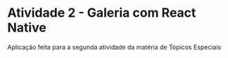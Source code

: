 # Atividade 2 - Galeria com React Native

Aplicação feita para a segunda atividade da matéria de Tópicos Especiais

